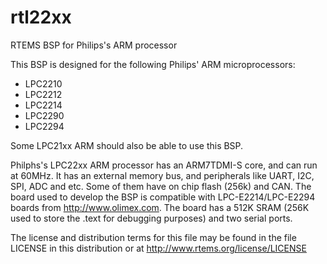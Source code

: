 rtl22xx
=======

RTEMS BSP for Philips's ARM processor

This BSP is designed for the following Philips' ARM microprocessors:

+ LPC2210
+ LPC2212
+ LPC2214
+ LPC2290
+ LPC2294

Some LPC21xx ARM should also be able to use this BSP.

Philphs's LPC22xx ARM processor has an ARM7TDMI-S core, and can
run at 60MHz. It has an external memory bus, and peripherals like
UART, I2C, SPI, ADC and etc. Some of them have on chip flash (256k)
and CAN.  The board used to develop the BSP is compatible with
LPC-E2214/LPC-E2294 boards from http://www.olimex.com. The board has
a 512K SRAM (256K used to store the .text for debugging purposes)
and two serial ports.

The license and distribution terms for this file may be found in
the file LICENSE in this distribution or at
http://www.rtems.org/license/LICENSE
